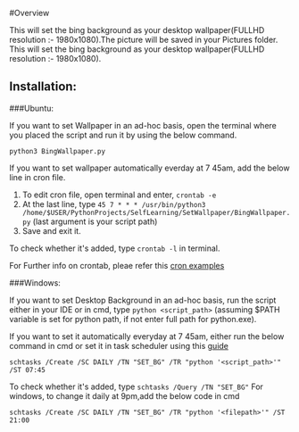 #Overview

This will set the bing background as your desktop wallpaper(FULLHD resolution :- 1980x1080).The picture will be saved in your Pictures folder.
This will set the bing background as your desktop wallpaper(FULLHD resolution :- 1980x1080). 

## Installation:

###Ubuntu:

If you want to set Wallpaper in an ad-hoc basis, open the terminal where you placed the script and run it by using the below command.

`python3 BingWallpaper.py`

If you want to set wallpaper automatically everday at 7 45am, add the below line in cron file.

1. To edit cron file, open terminal and enter, `crontab -e`
2. At the last line, type `45 7 * * * /usr/bin/python3 /home/$USER/PythonProjects/SelfLearning/SetWallpaper/BingWallpaper.py` (last argument is your script path)
3. Save and exit it.

To check whether it's added, type `crontab -l` in terminal.

For Further info on crontab, pleae refer this [cron examples](http://www.thegeekstuff.com/2009/06/15-practical-crontab-examples)

###Windows:

If you want to set Desktop Background in an ad-hoc basis, run the script either in your IDE or in cmd, type `python <script_path>` (assuming $PATH variable is set for python path, if not enter full path for python.exe).

If you want to set it automatically everyday at 7 45am, either run the below command in cmd or set it in task scheduler using this [guide](http://tinyhacker.com/hacks/complete-guide-to-windows-7s-task-scheduler/)

`schtasks /Create /SC DAILY /TN "SET_BG" /TR "python '<script_path>'" /ST 07:45`

To check whether it's added, type `schtasks /Query /TN "SET_BG"`
For windows, to change it daily at 9pm,add the below code in cmd

`schtasks /Create /SC DAILY /TN "SET_BG" /TR "python '<filepath>'" /ST 21:00`

